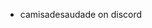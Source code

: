 - camisadesaudade on discord

<!---
lvnelas/lvnelas is a ✨ special ✨ repository because its `README.md` (this file) appears on your GitHub profile.
You can click the Preview link to take a look at your changes.
--->
